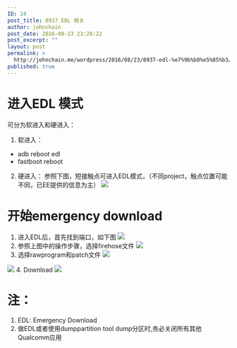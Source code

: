 ```yaml
---
ID: 24
post_title: 8937 EDL 相关
author: johnchain
post_date: 2016-08-23 23:28:22
post_excerpt: ""
layout: post
permalink: >
  http://johnchain.me/wordpress/2016/08/23/8937-edl-%e7%9b%b8%e5%85%b3/
published: true
---
```

# 进入EDL 模式
可分为软进入和硬进入：
1. 软进入：
* adb reboot edl
* fastboot reboot 
2. 硬进入：
参照下图，短接触点可进入EDL模式，（不同project，触点位置可能不同，已EE提供的信息为主）
![](http://pic.johnchain.me/asus_8937_edl_point.jpg)

# 开始emergency download
1. 进入EDL后，首先找到端口，如下图
![](http://pic.johnchain.me/asus_8937_edl_qfil.PNG)
2. 参照上图中的操作步骤，选择firehose文件
![](http://pic.johnchain.me/asus_8937_edl_firehose.PNG)
3. 选择rawprogram和patch文件
![](http://pic.johnchain.me/asus_8937_edl_rawprogram0.PNG)

![](http://pic.johnchain.me/asus_8937_edl_patch.PNG)
4. Download
![](http://pic.johnchain.me/asus_8937_edl_finish.PNG)

# 注：
1. EDL: Emergency Download
2. 做EDL或者使用dumppartition tool dump分区时,务必关闭所有其他Qualcomm应用